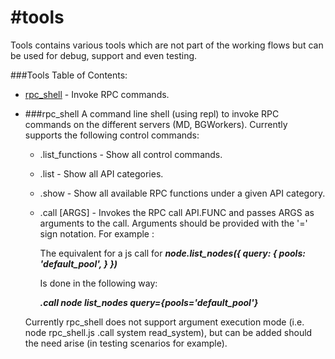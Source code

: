 #tools
===========
Tools contains various tools which are not part of the working flows but can be used for debug, support and even testing.

###Tools Table of Contents:

* [rpc_shell](#rpc_shell) - Invoke RPC commands.


* ###rpc_shell
  A command line shell (using repl) to invoke RPC commands on the different servers (MD, BGWorkers).
  Currently supports the following control commands:
    - .list_functions   - Show all control commands.
    - .list             - Show all API categories.
    - .show <API>       - Show all available RPC functions under a given API category.
    - .call <API> <FUNC> [ARGS] - Invokes the RPC call API.FUNC and passes ARGS as arguments to the call.
      Arguments should be provided with the '=' sign notation.
      For example :

      The equivalent for a js call for
      ___node.list_nodes({
        query: {
          pools: 'default_pool',
        }
      })___

      Is done in the following way:

      ___.call node list_nodes query={pools='default_pool'}___

  Currently rpc_shell does not support argument execution mode (i.e. node rpc_shell.js .call system read_system),
  but can be added should the need arise (in testing scenarios for example).
